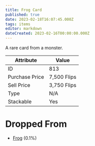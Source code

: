 ```yaml
---
title: Frog Card
published: true
date: 2023-02-18T16:07:45.000Z
tags: items
editor: markdown
dateCreated: 2023-02-16T00:00:00.000Z
---
```


A rare card from a monster.

|Attribute|Value|
|-|-|
|ID|813|
|Purchase Price|7,500 Flips|
|Sell Price|3,750 Flips|
|Type|N/A|
|Stackable|Yes|


# Dropped From
 * [Frog](/monsters/frog.md) (0.1%)
